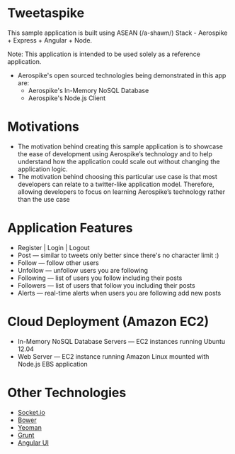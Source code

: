Tweetaspike
===========

This sample application is built using ASEAN (/a-shawn/) Stack - Aerospike + Express + Angular + Node. 

Note: This application is intended to be used solely as a reference application.

* Aerospike's open sourced technologies being demonstrated in this app are:
  * Aerospike's In-Memory NoSQL Database
  * Aerospike's Node.js Client

# Motivations

  * The motivation behind creating this sample application is to showcase the ease of development using Aerospike’s technology and to help understand how the application could scale out without changing the application logic.
  * The motivation behind choosing this particular use case is that most developers can relate to a twitter-like application model. Therefore, allowing developers to focus on learning Aerospike’s technology rather than the use case

# Application Features

  * Register | Login | Logout
  * Post &mdash; similar to tweets only better since there's no character limit :)
  * Follow &mdash; follow other users
  * Unfollow &mdash; unfollow users you are following
  * Following &mdash; list of users you follow including their posts
  * Followers &mdash; list of users that follow you including their posts
  * Alerts &mdash; real-time alerts when users you are following add new posts

# Cloud Deployment (Amazon EC2)</strong>
  * In-Memory NoSQL Database Servers &mdash; EC2 instances running Ubuntu 12.04
  * Web Server &mdash; EC2 instance running Amazon Linux mounted with Node.js EBS application

# Other Technologies
  * <a href='http://socket.io/' target='_blank'>Socket.io</a>
  * <a href='http://bower.io/' target='_blank'>Bower</a>
  * <a href='http://yeoman.io/' target='_blank'>Yeoman</a>
  * <a href='http://gruntjs.com/' target='_blank'>Grunt</a>
  * <a href='http://angular-ui.github.io/bootstrap/' target='_blank'>Angular UI</a>

